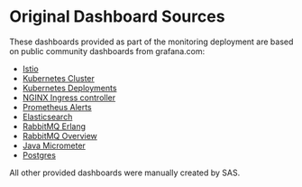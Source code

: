 # Original Dashboard Sources

These dashboards provided as part of the monitoring deployment are based on
public community dashboards from grafana.com:

- [Istio](https://grafana.com/orgs/istio)
- [Kubernetes Cluster](https://grafana.com/grafana/dashboards/8721)
- [Kubernetes Deployments](https://grafana.com/grafana/dashboards/741)
- [NGINX Ingress controller](https://grafana.com/grafana/dashboards/9614)
- [Prometheus Alerts](https://grafana.com/grafana/dashboards/5450)
- [Elasticsearch](https://grafana.com/grafana/dashboards/2322)
- [RabbitMQ Erlang](https://grafana.com/grafana/dashboards/11350)
- [RabbitMQ Overview](https://grafana.com/grafana/dashboards/10991)
- [Java Micrometer](https://grafana.com/grafana/dashboards/4701)
- [Postgres](https://grafana.com/grafana/dashboards/9628)

All other provided dashboards were manually created by SAS.
